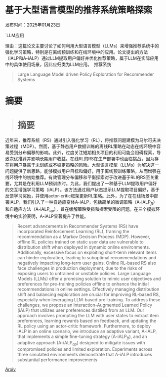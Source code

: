 # 基于大型语言模型的推荐系统策略探索

发布时间：2025年01月23日

`LLM应用

理由：这篇论文主要讨论了如何利用大型语言模型（LLMs）来增强推荐系统中的强化学习策略，特别是在离线预训练和在线环境中的应用。论文提出的方法（iALP和A-iALP）通过LLM提取用户偏好并优化推荐策略，属于LLM在实际应用中的具体使用场景，因此应归类为LLM应用。` `推荐系统`

> Large Language Model driven Policy Exploration for Recommender Systems

# 摘要

> # 摘要
近年来，推荐系统（RS）通过引入强化学习（RL），将推荐问题建模为马尔可夫决策过程（MDP）。然而，基于静态用户数据训练的离线RL策略在动态在线环境中容易受到分布偏移的影响。此外，过度关注短期相关项目的利用可能会阻碍探索，导致次优推荐并影响长期用户收益。在线RL的RS在生产部署中也面临挑战，因为存在将用户暴露于未训练或不稳定策略的风险。大型语言模型（LLMs）为解决这一问题提供了新思路，能够模拟用户目标和偏好，用于离线预训练策略，从而增强在线环境中的初始推荐。有效管理分布偏移和平衡探索对于改进基于RL的RS至关重要，尤其是在利用LLM预训练时。为此，我们提出了一种基于LLM提取用户偏好的交互增强学习策略（iALP）。该方法通过用户状态提示LLM提取项目偏好，基于反馈学习奖励，并使用actor-critic框架更新RL策略。此外，为了在在线场景中部署iALP，我们引入了一种自适应变体A-iALP，包括简单的微调策略（A-iALP$_{ft}$）和自适应方法（A-iALP$_{ap}$），旨在缓解策略受损和探索受限的问题。在三个模拟环境中的实验表明，A-iALP显著提升了性能。

> Recent advancements in Recommender Systems (RS) have incorporated Reinforcement Learning (RL), framing the recommendation as a Markov Decision Process (MDP). However, offline RL policies trained on static user data are vulnerable to distribution shift when deployed in dynamic online environments. Additionally, excessive focus on exploiting short-term relevant items can hinder exploration, leading to suboptimal recommendations and negatively impacting long-term user gains. Online RL-based RS also face challenges in production deployment, due to the risks of exposing users to untrained or unstable policies. Large Language Models (LLMs) offer a promising solution to mimic user objectives and preferences for pre-training policies offline to enhance the initial recommendations in online settings. Effectively managing distribution shift and balancing exploration are crucial for improving RL-based RS, especially when leveraging LLM-based pre-training. To address these challenges, we propose an Interaction-Augmented Learned Policy (iALP) that utilizes user preferences distilled from an LLM. Our approach involves prompting the LLM with user states to extract item preferences, learning rewards based on feedback, and updating the RL policy using an actor-critic framework. Furthermore, to deploy iALP in an online scenario, we introduce an adaptive variant, A-iALP, that implements a simple fine-tuning strategy (A-iALP$_{ft}$), and an adaptive approach (A-iALP$_{ap}$) designed to mitigate issues with compromised policies and limited exploration. Experiments across three simulated environments demonstrate that A-iALP introduces substantial performance improvements

[Arxiv](https://arxiv.org/abs/2501.13816)